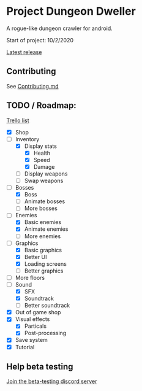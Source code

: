 # Project Dungeon Dweller
A rogue-like dungeon crawler for android.

Start of project:
10/2/2020

[Latest release](https://github.com/3174N/The-Thing-At-The-Bottom-Of-The-Dungeon/releases)

## Contributing
See [Contributing.md](https://github.com/3174N/project-dungeon-dweller/blob/master/docs/CONTRIBUTING.md)

## TODO / Roadmap:
[Trello list](https://trello.com/b/kU29twMe/dungeon-game)

- [x] Shop
- [ ] Inventory
  - [x] Display stats
    - [x] Health
    - [x] Speed
    - [x] Damage
  - [ ] Display weapons
  - [ ] Swap weapons
- [ ] Bosses
  - [x] Boss
  - [ ] Animate bosses
  - [ ] More bosses
- [ ] Enemies
  - [x] Basic enemies
  - [x] Animate enemies
  - [ ] More enemies
- [ ] Graphics
  - [x] Basic graphics
  - [x] Better UI
  - [x] Loading screens
  - [ ] Better graphics
- [ ] More floors
- [ ] Sound
  - [x] SFX
  - [x] Soundtrack
  - [ ] Better soundtrack
- [x] Out of game shop
- [x] Visual effects
  - [x] Particals
  - [x] Post-processing
- [x] Save system
- [x] Tutorial

## Help beta testing
[Join the beta-testing discord server](https://discord.gg/DQMm5F)
